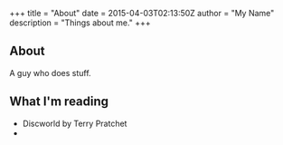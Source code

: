 +++
title = "About"
date = 2015-04-03T02:13:50Z
author = "My Name"
description = "Things about me."
+++

## About

A guy who does stuff.

## What I'm reading

- Discworld by Terry Pratchet
- 
